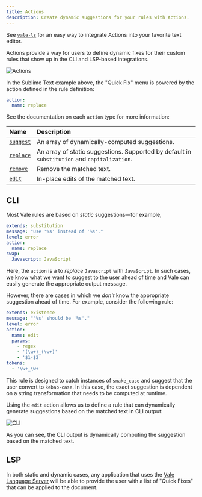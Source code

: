 ```yaml
---
title: Actions
description: Create dynamic suggestions for your rules with Actions.
---
```


<script lang="ts">
    import Alert from '$lib/components/Alert.svelte';
</script>

<Alert>
See <a href="/docs/guides/lsp"><code>vale-ls</code></a> for an easy way to integrate Actions into your favorite text editor.
</Alert>

Actions provide a way for users to define dynamic fixes for their custom rules
that show up in the CLI and LSP-based integrations.

![Actions](/media/action.png)

In the Sublime Text example above, the "Quick Fix" menu is powered by the
action defined in the rule definition:

```yaml
action:
  name: replace
```

See the documentation on each `action` type for more information:

| Name           | Description                                                                                  |
| :------------- | :------------------------------------------------------------------------------------------- |
| [`suggest`][1] | An array of dynamically-computed suggestions.                                                |
| [`replace`][2] | An array of static suggestions. Supported by default in `substitution` and `capitalization`. |
| [`remove`][3]  | Remove the matched text.                                                                     |
| [`edit`][4]    | In-place edits of the matched text.                                                          |

## CLI

Most Vale rules are based on _static_ suggestions&mdash;for example,

```yaml
extends: substitution
message: "Use '%s' instead of '%s'."
level: error
action:
  name: replace
swap:
  Javascript: JavaScript
```

Here, the `action` is a to _replace_ `Javascript` with `JavaScript`. In such
cases, we know what we want to suggest to the user ahead of time and Vale can
easily generate the appropriate output message.

However, there are cases in which we _don't_ know the appropriate suggestion
ahead of time. For example, consider the following rule:

```yaml
extends: existence
message: "'%s' should be '%s'."
level: error
action:
  name: edit
  params:
    - regex
    - '(\w+)_(\w+)'
    - '$1-$2'
tokens:
  - '\w+_\w+'
```

This rule is designed to catch instances of `snake_case` and suggest that the
user convert to `kebab-case`. In this case, the exact suggestion is dependent
on a string transformation that needs to be computed at runtime.

Using the `edit` action allows us to define a rule that can dynamically
generate suggestions based on the matched text in CLI output:

![CLI](/media/snake.png)

As you can see, the CLI output is dynamically computing the suggestion based on
the matched text.

## LSP

In both static and dynamic cases, any application that uses the
[Vale Language Server][5] will be able to provide the user with a list of
"Quick Fixes" that can be applied to the document.

[1]: /docs/fixers/suggest
[2]: /docs/fixers/replace
[3]: /docs/fixers/remove
[4]: /docs/fixers/edit
[5]: /docs/guides/lsp
